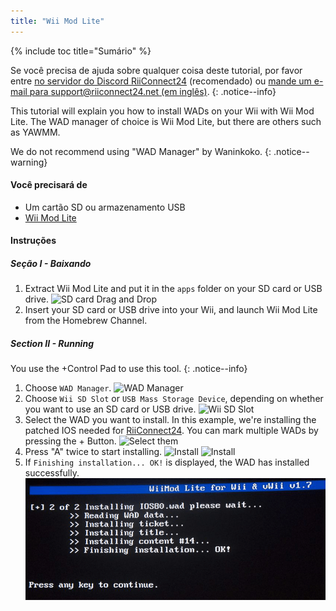 ```yaml
---
title: "Wii Mod Lite"
---
```


{% include toc title="Sumário" %}

Se você precisa de ajuda sobre qualquer coisa deste tutorial, por favor entre [no servidor do Discord RiiConnect24](https://discord.gg/rc24) (recomendado) ou [mande um e-mail para support@riiconnect24.net (em inglês)](mailto:support@riiconnect24.net).
{: .notice--info}

This tutorial will explain you how to install WADs on your Wii with Wii Mod Lite. The WAD manager of choice is Wii Mod Lite, but there are others such as YAWMM.

We do not recommend using "WAD Manager" by Waninkoko.
{: .notice--warning}

#### Você precisará de
* Um cartão SD ou armazenamento USB
* [Wii Mod Lite](https://oscwii.org/library/app/WiiModLite)

#### Instruções

##### Seção I - Baixando

1. Extract Wii Mod Lite and put it in the `apps` folder on your SD card or USB drive. ![SD card Drag and Drop](/images/WiiModLite/1.gif)
2. Insert your SD card or USB drive into your Wii, and launch Wii Mod Lite from the Homebrew Channel.

##### Section II - Running

You use the +Control Pad to use this tool.
{: .notice--info}

1. Choose `WAD Manager`. ![WAD Manager](/images/WiiModLite/2.png)
2. Choose `Wii SD Slot` or `USB Mass Storage Device`, depending on whether you want to use an SD card or USB drive. ![Wii SD Slot](/images/WiiModLite/3.png)
3. Select the WAD you want to install. In this example, we're installing the patched IOS needed for [RiiConnect24](riiconnect24). You can mark multiple WADs by pressing the + Button. ![Select them](/images/WiiModLite/4.gif)
4. Press "A" twice to start installing. ![Install](/images/WiiModLite/5.png) ![Install](/images/WiiModLite/6.png)
5. If `Finishing installation... OK!` is displayed, the WAD has installed successfully. ![Complete](/images/WiiModLite/7.png) 
